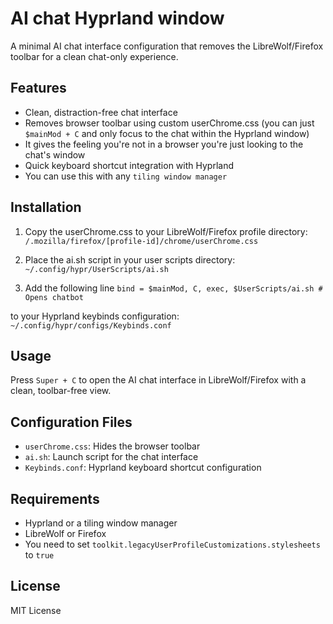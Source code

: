 # AI chat Hyprland window

A minimal AI chat interface configuration that removes the LibreWolf/Firefox toolbar for a clean chat-only experience.

## Features

- Clean, distraction-free chat interface
- Removes browser toolbar using custom userChrome.css (you can just ```$mainMod + C``` and only focus to the chat within the Hyprland window)
- It gives the feeling you're not in a browser you're just looking to the chat's window
- Quick keyboard shortcut integration with Hyprland
- You can use this with any ```tiling window manager```

## Installation

1. Copy the userChrome.css to your LibreWolf/Firefox profile directory:
```/.mozilla/firefox/[profile-id]/chrome/userChrome.css```

2. Place the ai.sh script in your user scripts directory:
```~/.config/hypr/UserScripts/ai.sh```

3. Add the following line ```bind = $mainMod, C, exec, $UserScripts/ai.sh # Opens chatbot```

to your Hyprland keybinds configuration:
```~/.config/hypr/configs/Keybinds.conf```


## Usage

Press `Super + C` to open the AI chat interface in LibreWolf/Firefox with a clean, toolbar-free view.

## Configuration Files

- `userChrome.css`: Hides the browser toolbar
- `ai.sh`: Launch script for the chat interface
- `Keybinds.conf`: Hyprland keyboard shortcut configuration

## Requirements

- Hyprland or a tiling window manager
- LibreWolf or Firefox
- You need to set ```toolkit.legacyUserProfileCustomizations.stylesheets``` to ```true```

## License

MIT License
